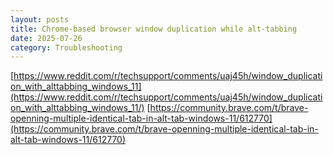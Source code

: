 ```yaml
---
layout: posts
title: Chrome-based browser window duplication while alt-tabbing
date: 2025-07-26
category: Troubleshooting
---
```


[https://www.reddit.com/r/techsupport/comments/uaj45h/window_duplication_with_alttabbing_windows_11](https://www.reddit.com/r/techsupport/comments/uaj45h/window_duplication_with_alttabbing_windows_11/)
[https://community.brave.com/t/brave-openning-multiple-identical-tab-in-alt-tab-windows-11/612770](https://community.brave.com/t/brave-openning-multiple-identical-tab-in-alt-tab-windows-11/612770)